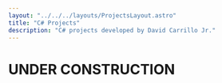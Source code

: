 ```yaml
---
layout: "../../../layouts/ProjectsLayout.astro"
title: "C# Projects"
description: "C# projects developed by David Carrillo Jr."
---
```


# UNDER CONSTRUCTION
